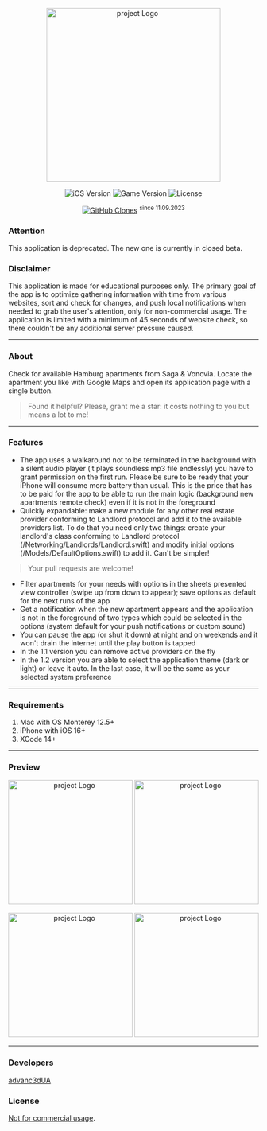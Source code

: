 <p align="center">
      <img src="https://github.com/advanc3dUA/WohnungSuchen/blob/main/WohnungSuchen/Logos/LaunchLogo.png" alt= "project Logo" width="350">
</p>

<p align="center">
   <img src="https://img.shields.io/badge/iOS-16.0%2B-blueviolet" alt="iOS Version">
   <img src="https://img.shields.io/badge/Version-1.22-blue" alt="Game Version">
   <img src="https://img.shields.io/badge/License-CC_BY--NC_4.0-darkgreen.svg" alt="License">
</p>
<p align="center">
<a href='https://github.com/MShawon/github-clone-count-badge'><img alt='GitHub Clones' src='https://img.shields.io/badge/dynamic/json?color=success&label=Clone&query=count&url=https://gist.githubusercontent.com/advanc3dUA/64246d82f8d3073cec7968493dbeb97c/raw/clone.json&logo=github'></a> <sup>since 11.09.2023</sup>
</p>

### Attention
This application is deprecated. The new one is currently in closed beta.


### Disclaimer

This application is made for educational purposes only. The primary goal of the app is to optimize gathering information with time from various websites, sort and check for changes, and push local notifications when needed to grab the user's attention, only for non-commercial usage. The application is limited with a minimum of 45 seconds of website check, so there couldn't be any additional server pressure caused.

---

### About

Check for available Hamburg apartments from Saga & Vonovia. Locate the apartment you like with Google Maps and open its application page with a single button.

> Found it helpful? Please, grant me a star: it costs nothing to you but means a lot to me!

---

### Features
- The app uses a walkaround not to be terminated in the background with a silent audio player (it plays soundless mp3 file endlessly) you have to grant permission on the first run. Please be sure to be ready that your iPhone will consume more battery than usual. This is the price that has to be paid for the app to be able to run the main logic (background new apartments remote check) even if it is not in the foreground
- Quickly expandable: make a new module for any other real estate provider conforming to Landlord protocol and add it to the available providers list. To do that you need only two things: create your landlord's class conforming to Landlord protocol (/Networking/Landlords/Landlord.swift) and modify initial options (/Models/DefaultOptions.swift) to add it. Can't be simpler!
> Your pull requests are welcome!
- Filter apartments for your needs with options in the sheets presented view controller (swipe up from down to appear); save options as default for the next runs of the app
- Get a notification when the new apartment appears and the application is not in the foreground of two types which could be selected in the options (system default for your push notifications or custom sound)
- You can pause the app (or shut it down) at night and on weekends and it won't drain the internet until the play button is tapped
- In the 1.1 version you can remove active providers on the fly
- In the 1.2 version you are able to select the application theme (dark or light) or leave it auto. In the last case, it will be the same as your selected system preference

---

### Requirements
1. Mac with OS Monterey 12.5+
2. iPhone with iOS 16+
3. XCode 14+
---

### Preview
<p align="center">
      <img src="https://github.com/advanc3dUA/WohnungSuchen/blob/main/WohnungSuchen/Logos/preview-1.png" alt= "project Logo" width="250">
      <img src="https://github.com/advanc3dUA/WohnungSuchen/blob/main/WohnungSuchen/Logos/preview-2.png" alt= "project Logo" width="250">
</p>
<p align="center">
      <img src="https://github.com/advanc3dUA/WohnungSuchen/blob/main/WohnungSuchen/Logos/preview-3.png" alt= "project Logo" width="250">
      <img src="https://github.com/advanc3dUA/WohnungSuchen/blob/main/WohnungSuchen/Logos/preview-4.gif" alt= "project Logo" width="250">
</p>

---

### Developers
[advanc3dUA](https://github.com/advanc3dUA)

### License
[Not for commercial usage](https://creativecommons.org/licenses/by-nc/4.0/).
